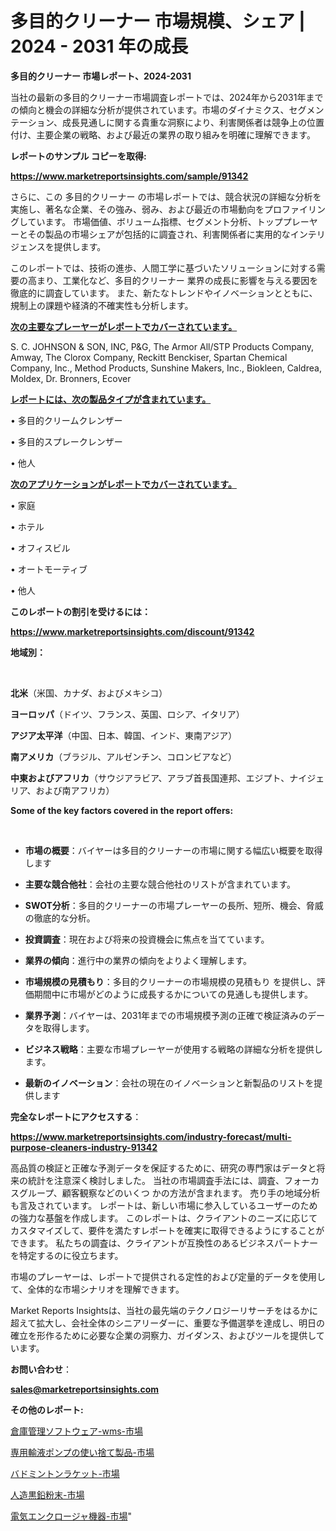 # 多目的クリーナー 市場規模、シェア | 2024 - 2031 年の成長

<strong>多目的クリーナー 市場レポート、2024-2031</strong>

当社の最新の多目的クリーナー市場調査レポートでは、2024年から2031年までの傾向と機会の詳細な分析が提供されています。市場のダイナミクス、セグメンテーション、成長見通しに関する貴重な洞察により、利害関係者は競争上の位置付け、主要企業の戦略、および最近の業界の取り組みを明確に理解できます。



<strong>レポートのサンプル コピーを取得:</strong> <a href=https://www.marketreportsinsights.com/sample/91342>

<strong><u>https://www.marketreportsinsights.com/sample/91342</u></strong></a>

さらに、この 多目的クリーナー の市場レポートでは、競合状況の詳細な分析を実施し、著名な企業、その強み、弱み、および最近の市場動向をプロファイリングしています。 市場価値、ボリューム指標、セグメント分析、トッププレーヤーとその製品の市場シェアが包括的に調査され、利害関係者に実用的なインテリジェンスを提供します。

このレポートでは、技術の進歩、人間工学に基づいたソリューションに対する需要の高まり、工業化など、多目的クリーナー 業界の成長に影響を与える要因を徹底的に調査しています。 また、新たなトレンドやイノベーションとともに、規制上の課題や経済的不確実性も分析します。



<strong><u>次の主要なプレーヤーがレポートでカバーされています。</u></strong>

S. C. JOHNSON & SON, INC, P&G, The Armor All/STP Products Company, Amway, The Clorox Company, Reckitt Benckiser, Spartan Chemical Company, Inc., Method Products, Sunshine Makers, Inc., Biokleen, Caldrea, Moldex, Dr. Bronners, Ecover



<strong><u><b>レポートには、次の製品タイプが含まれています。</b></u></strong>

• 多目的クリームクレンザー

• 多目的スプレークレンザー

• 他人



<strong><u><b>次のアプリケーションがレポートでカバーされています。</b></u></strong>

• 家庭

• ホテル

• オフィスビル

• オートモーティブ

• 他人



<strong><b>このレポートの割引を受けるには：</b></strong>

<a href=https://www.marketreportsinsights.com/discount/91342>

<strong><u>https://www.marketreportsinsights.com/discount/91342</u></strong></a>



<strong>地域別：</strong>

<strong> </strong>



<strong>北米</strong>（米国、カナダ、およびメキシコ）



<strong>ヨーロッパ</strong>（ドイツ、フランス、英国、ロシア、イタリア）



<strong>アジア太平洋</strong>（中国、日本、韓国、インド、東南アジア）



<strong>南アメリカ</strong>（ブラジル、アルゼンチン、コロンビアなど）



<strong>中東およびアフリカ</strong>（サウジアラビア、アラブ首長国連邦、エジプト、ナイジェリア、および南アフリカ）



<strong>Some of the key factors covered in the report offers:</strong>

<strong> </strong>
<ul>
  <li>

<strong>市場の概要</strong>：バイヤーは多目的クリーナーの市場に関する幅広い概要を取得します</li>
  <li>

<strong>主要な競合他社</strong>：会社の主要な競合他社のリストが含まれています。</li>
  <li>

<strong>SWOT分析</strong>：多目的クリーナーの市場プレーヤーの長所、短所、機会、脅威の徹底的な分析。</li>
  <li>

<strong>投資調査</strong>：現在および将来の投資機会に焦点を当てています。</li>
  <li>

<strong>業界の傾向</strong>：進行中の業界の傾向をよりよく理解します。</li>
  <li>

<strong>市場規模の見積もり</strong>：多目的クリーナーの市場規模の見積もり を提供し、評価期間中に市場がどのように成長するかについての見通しも提供します。</li>
  <li>

<strong>業界予測</strong>：バイヤーは、2031年までの市場規模予測の正確で検証済みのデータを取得します。</li>
  <li>

<strong>ビジネス戦略</strong>：主要な市場プレーヤーが使用する戦略の詳細な分析を提供します。</li>
  <li>

<strong>最新のイノベーション</strong>：会社の現在のイノベーションと新製品のリストを提供します</li>
</ul>


<strong>完全なレポートにアクセスする</strong>：

<a href=https://www.marketreportsinsights.com/industry-forecast/multi-purpose-cleaners-industry-91342>

<strong><u>https://www.marketreportsinsights.com/industry-forecast/multi-purpose-cleaners-industry-91342</u></strong></a>

高品質の検証と正確な予測データを保証するために、研究の専門家はデータと将来の統計を注意深く検討しました。 当社の市場調査手法には、調査、フォーカスグループ、顧客観察などのいくつ かの方法が含まれます。 売り手の地域分析も言及されています。 レポートは、新しい市場に参入しているユーザーのための強力な基盤を作成します。 このレポートは、クライアントのニーズに応じてカスタマイズして、要件を満たすレポートを確実に取得できるようにすることができます。 私たちの調査は、クライアントが互換性のあるビジネスパートナーを特定するのに役立ちます。

市場のプレーヤーは、レポートで提供される定性的および定量的データを使用して、全体的な市場シナリオを理解できます。

Market Reports Insightsは、当社の最先端のテクノロジーリサーチをはるかに超えて拡大し、会社全体のシニアリーダーに、重要な予備選挙を達成し、明日の確立を形作るために必要な企業の洞察力、ガイダンス、およびツールを提供しています。



<strong><b>お問い合わせ</b></strong>：

<a href=mailto:sales@marketreportsinsights.com>

<strong><u>sales@marketreportsinsights.com</u></strong></a>



<strong>その他のレポート:</strong>

<a href=https://www.linkedin.com/pulse/倉庫管理ソフトウェア-wms-市場-2030-年までの需要に焦点を当てた-fuxbf/>倉庫管理ソフトウェア-wms-市場</a>

<a href=https://www.linkedin.com/pulse/専用輸液ポンプの使い捨て製品-市場-2023-総利益と主要ベンダー-2030-tledf/>専用輸液ポンプの使い捨て製品-市場</a>

<a href=https://www.linkedin.com/pulse/バドミントンラケット-市場-2023-年のダイナミクスとビジネストレンド-2030-r9o6f/>バドミントンラケット-市場</a>

<a href=https://www.linkedin.com/pulse/人造黒鉛粉末-市場-2023-推進要因と成長機会-2030-pr-news-hub-h9gsf/>人造黒鉛粉末-市場</a>

<a href=https://www.linkedin.com/pulse/電気エンクロージャ機器-市場-2030-年までの需要に焦点を当てた-2023-iaebf/>電気エンクロージャ機器-市場</a>"
